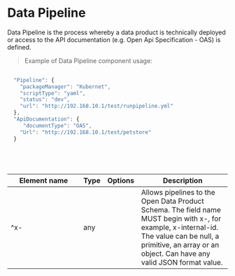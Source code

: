 # Data Pipeline

Data Pipeline is the process whereby a data product is technically deployed or access to the API documentation (e.g. Open Api Specification - OAS) is defined. 


> Example of Data Pipeline component usage:

```javascript
   
  "Pipeline": {
    "packageManager": "Kubernet",
    "scriptType": "yaml",
    "status": "dev",
    "url": "http://192.168.10.1/test/runpipeline.yml"
  },
  "ApiDocumentation": {
     "documentType": "OAS",
    "Url": "http://192.168.10.1/test/petstore"
  }



    
```
| <div style="width:150px">Element name</div>   | Type  | Options  | Description  |
|---|---|---|---|
|  ^x- | any  |  | Allows pipelines to the Open Data Product Schema. The field name MUST begin with x-, for example, x-internal-id. The value can be null, a primitive, an array or an object. Can have any valid JSON format value. |
